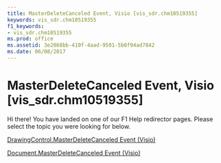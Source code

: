 ```yaml
---
title: MasterDeleteCanceled Event, Visio [vis_sdr.chm10519355]
keywords: vis_sdr.chm10519355
f1_keywords:
- vis_sdr.chm10519355
ms.prod: office
ms.assetid: 3e2868bb-410f-4aad-9501-5b0f94ad7842
ms.date: 06/08/2017
---
```



# MasterDeleteCanceled Event, Visio [vis_sdr.chm10519355]

Hi there! You have landed on one of our F1 Help redirector pages. Please select the topic you were looking for below.

[DrawingControl.MasterDeleteCanceled Event (Visio)](http://msdn.microsoft.com/library/f029d2c7-3b71-a0ce-6c5a-69835473d2b3%28Office.15%29.aspx)

[Document.MasterDeleteCanceled Event (Visio)](http://msdn.microsoft.com/library/e2d82547-46a9-7994-e317-78be658208c6%28Office.15%29.aspx)


